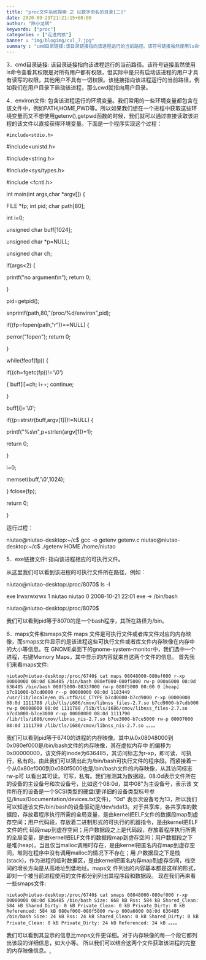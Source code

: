 ```yaml
---
title: "proc文件系统探索 之 以数字命名的目录[二]"
date: 2020-09-29T21:21:15+08:00
author: "陈小龙转"
keywords: ["proc"]
categories : ["走进内核"]
banner : "img/blogimg/cxl_7.jpg"
summary : "cmd目录链接:该目录链接指向该进程运行的当前路径。该符号链接虽然使用ls命令查看其权限是对所有用户都有权限，但实际中是只有启动该进程的用户才具有读写的权限，其他用户不具有一切权限。该链接指向该进程运行的当前路径，例如我们在用户目录下启动该进程，那么cwd就指向用户目录。"
---
```


 3．cmd目录链接: 该目录链接指向该进程运行的当前路径。该符号链接虽然使用ls命令查看其权限是对所有用户都有权限，但实际中是只有启动该进程的用户才具有读写的权限，其他用户不具有一切权限。该链接指向该进程运行的当前路径，例如我们在用户目录下启动该进程，那么cwd就指向用户目录。

 4．environ文件: 包含该进程运行的环境变量。我们常用的一些环境变量都包含在该文件中，例如PATH,HOME,PWD等。所以如果我们想在一个进程中获取这些环境变量而又不想使用getenv(),getpwd函数的时候，我们就可以通过直接读取该进程的该文件以直接获得环境变量。下面是一个程序实现这个过程：

`#include<stdio.h>`

 #include<unistd.h>

 #include<string.h>

 #include<sys/types.h>

 #include <fcntl.h>

 int main(int args,char *argv[]) {

 FILE *fp; int pid; char path[80];

 int i=0; 

unsigned char buff[1024];

 unsigned char *p=NULL;

 unsigned char ch;

 if(args<2) { 

printf("no argument\n"); return 0; 

}

pid=getpid();

 snprintf(path,80,"/proc/%d/environ",pid);

 if((fp=fopen(path,"r"))==NULL) { 

perror("fopen"); return 0;

 }

 while(!feof(fp)) {

 if((ch=fgetc(fp))!='\0') 

{ buff[i]=ch; i++; continue; 

} 

buff[i]='\0';

 if((p=strstr(buff,argv[1]))!=NULL) {

 printf("%s\n",p+strlen(argv[1])+1);

 return 0;

 }

 i=0; 

memset(buff,'\0',1024);

 } fclose(fp);

 return 0; 

} 

运行过程：

niutao@niutao-desktop:~/c$ gcc -o getenv getenv.c niutao@niutao-desktop:~/c$ ./getenv HOME /home/niutao

5．exe链接文件: 指向该进程相应的可执行文件。

从这里我们可以看到该进程的可执行文件所在路径，例如：

 niutao@niutao-desktop:/proc/8070$ ls -l 

exe lrwxrwxrwx 1 niutao niutao 0 2008-10-21 22:01 exe -> /bin/bash 

niutao@niutao-desktop:/proc/8070$ 

我们可以看到pid等于8070的是一个bash程序，其所在路径为/bin。

 6．maps文件和smaps文件 maps 文件是可执行文件或者库文件对应的内存映像，而smaps文件显示的是该进程这些可执行文件或者库文件内存映像在内存中的大小等信息。在 GNOME桌面下的gnome-system-monitor中，我们选中一个进程，右键Memory Maps，其中显示的内容就来自这两个文件的信息。 首先我们来看maps文件:

```
niutao@niutao-desktop:/proc/6740$ cat maps 08048000-080ef000 r-xp 00000000 08:0d 636485 /bin/bash 080ef000-080f5000 rw-p 000a6000 08:0d 636485 /bin/bash 080f5000-08337000 rw-p 080f5000 00:00 0 [heap] b7c91000-b7cd0000 r--p 00000000 08:0d 1183449 /usr/lib/locale/en_US.utf8/LC_CTYPE b7cd0000-b7cd9000 r-xp 00000000 08:0d 1111788 /lib/tls/i686/cmov/libnss_files-2.7.so b7cd9000-b7cdb000 rw-p 00008000 08:0d 1111788 /lib/tls/i686/cmov/libnss_files-2.7.so b7cdb000-b7ce3000 r-xp 00000000 08:0d 1111790 /lib/tls/i686/cmov/libnss_nis-2.7.so b7ce3000-b7ce5000 rw-p 00007000 08:0d 1111790 /lib/tls/i686/cmov/libnss_nis-2.7.so 。。。。
```

我们可以看到pid等于6740的进程的内存映像。其中从0x08048000到0x080ef000是/bin/bash文件的内存映像，其在虚拟内存中 的偏移为0x00000000，该文件的inode为636485，其访问标志为r-xp，即可读，可执行，私有的。由此我们可以猜出此为/bin/bash可执行文件的程序段。而紧接着一个从0x80ef000到0x080f5000也是/bin/bash文件的内存映像，从其访问标志rw-p可 以看出其可读，可写，私有。我们推测其为数据段。08:0d表示文件所在的设备的主设备号和次设备号，比如这个08:0d，其中08"为主设备号，表示该 文件所在的设备是一个SCSI类型的硬盘(更详细的设备类型标号参见/linux/Documentation/devices.txt文件)，"0d" 表示次设备号为13，所以我们可以知道该文件/bin/bash的设备驱动是/dev/sda13。对于共享库，各共享库的数据段，存放着程序执行所需的全局变量，是由kernel把ELF文件的数据段map到虚存空间；用户代码段，存放着二进制形式的可执行的机器指令，是由kernel把ELF文件的代 码段map到虚存空间；用户数据段之上是代码段，存放着程序执行所需的全局变量，是由kernel把ELF文件的数据段map到虚存空间；用户数据段之下 是堆(heap)，当且仅当malloc调用时存在，是由kernel把匿名内存map到虚存空间，堆则在程序中没有调用malloc的情况下不存在；用 户数据段之下是栈(stack)，作为进程的临时数据区，是由kernel把匿名内存map到虚存空间，栈空间的增长方向是从高地址到低地址。maps文 件列出的内容基本都是这样的形式，即对一个被当前进程使用的文件都分别列出其程序段和数据段。 现在我们再来看一些smaps文件:

```
niutao@niutao-desktop:/proc/6740$ cat smaps 08048000-080ef000 r-xp 00000000 08:0d 636485 /bin/bash Size: 668 kB Rss: 584 kB Shared_Clean: 584 kB Shared_Dirty: 0 kB Private_Clean: 0 kB Private_Dirty: 0 kB Referenced: 584 kB 080ef000-080f5000 rw-p 000a6000 08:0d 636485 /bin/bash Size: 24 kB Rss: 24 kB Shared_Clean: 0 kB Shared_Dirty: 0 kB Private_Clean: 0 kB Private_Dirty: 24 kB Referenced: 24 kB 。。。。
```

我们可以看到其显示的信息比maps文件更详细。对于内存映像的每一个段它都列出该段的详细信息，如大小等。 所以我们可以结合这两个文件获取该进程的完整的内存映像信息。[.](http://wwww.kerneltravel.net/index.php/buy-gestanin-non-prescription)